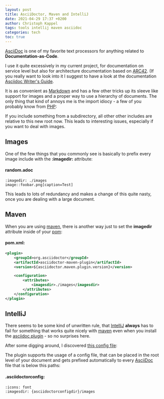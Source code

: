 ```yaml
---
layout: post
title: AsciiDoctor, Maven and IntelliJ
date: 2021-04-29 17:37 +0200
author: Christoph Kappel
tags: tools intellij maven asciidoc
categories: tech
toc: true
---
```

[AsciiDoc][1] is one of my favorite text processors for anything related to **Documentation-as-Code**.

I use it quite excessively in my current project, for documentation on service level but also for
architecture documentation based on [ARC42][2].
(If you really want to look into it I suggest to have a look at the documentation
[Asciidoc Writer's Guide][3].

It is as convenient as [Markdown][4] and has a few other tricks up its sleeve like support for
images and a proper way to use a hierarchy of documents. The only thing that kind of annoys me
is the import idiocy - a few of you probably know from [PHP][5]:

If you include something from a subdirectory, all other other includes are relative
to this new root now. This leads to interesting issues, especially if you want to deal with images.

Images
----
One of the few things that you commonly see is basically to prefix every image include with the
**:imagedir:** attribute:

#### **random.adoc**
```adoc
:imagedir: ./images
image::foobar.png[caption=Test]
```

This leads to lots of redundancy and makes a change of this quite nasty, once you are dealing
with a large document.

Maven
----
When you are using [maven][6], there is another way just to set the
**imagedir** attribute inside of your [pom][7]:

#### **pom.xml:**
```xml
<plugin>
    <groupId>org.asciidoctor</groupId>
    <artifactId>asciidoctor-maven-plugin</artifactId>
    <version>${asciidoctor.maven.plugin.version}</version>

    <configuration>
        <attributes>
            <imagesdir>./images</imagesdir>
        </attributes>
    </configuration>
</plugin>
```

IntelliJ
----
There seems to be some kind of unwritten rule, that [IntelliJ][8] **always** has to fail for
something that works quite nicely with [maven][6] even when you install the [asciidoc plugin][9] -
so no surprises here.

After some digging around, I discovered [this config file][10]:

The plugin supports the usage of a config file, that can be placed in the root level of your
document and gets prefixed automatically to every [AsciiDoc][1] file that
is below this paths:

#### **.asciidoctorconfig:**
```adoc
:icons: font
:imagesdir: {asciidoctorconfigdir}/images
```

[1]: https://asciidoctor.org/
[2]: https://arc42.org/
[3]: https://asciidoctor.org/docs/asciidoc-writers-guide/
[4]: https://daringfireball.net/projects/markdown/
[5]: https://www.php.net/
[6]: https://maven.apache.org/
[7]: https://maven.apache.org/pom.html
[8]: https://www.jetbrains.com/idea/
[9]: https://plugins.jetbrains.com/plugin/7391-asciidoc
[10]: https://intellij-asciidoc-plugin.ahus1.de/docs/users-guide/features/advanced/asciidoctorconfig-file.html